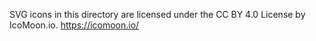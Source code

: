 SVG icons in this directory are licensed under the CC BY 4.0 License by IcoMoon.io.
https://icomoon.io/